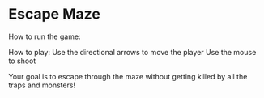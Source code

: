 # Escape Maze

How to run the game:

How to play:
Use the directional arrows to move the player
Use the mouse to shoot

Your goal is to escape through the maze without getting killed by all the traps and monsters!
